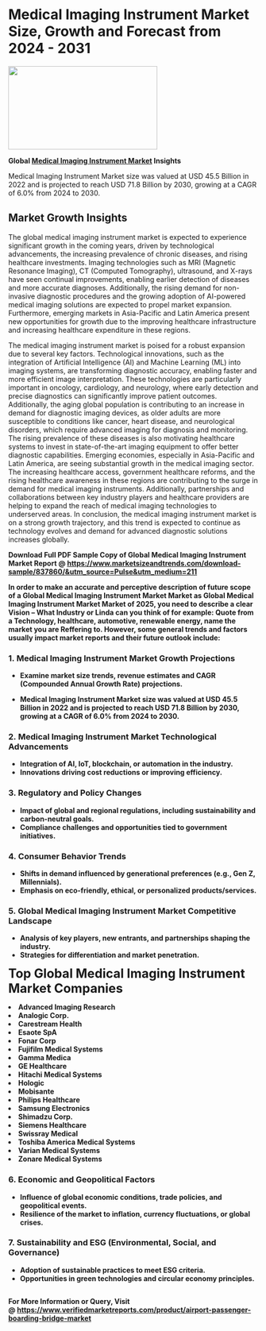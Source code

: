 <H1>Medical Imaging Instrument Market Size, Growth and Forecast from 2024 - 2031</H1><img class="aligncenter size-medium wp-image-584254" src="https://thirdeyenews.in/wp-content/uploads/2024/09/Global-Market-Research-300x168.jpeg" alt="" width="300" height="168" /><p><strong>Global&nbsp;<a href="https://www.marketsizeandtrends.com/download-sample/837860/&amp;utm_source=Pulse&amp;utm_medium=211">Medical Imaging Instrument Market</a> Insights</strong></p><p>Medical Imaging Instrument Market size was valued at USD 45.5 Billion in 2022 and is projected to reach USD 71.8 Billion by 2030, growing at a CAGR of 6.0% from 2024 to 2030.</p><p><h2>Market Growth Insights</h2> <p>The global medical imaging instrument market is expected to experience significant growth in the coming years, driven by technological advancements, the increasing prevalence of chronic diseases, and rising healthcare investments. Imaging technologies such as MRI (Magnetic Resonance Imaging), CT (Computed Tomography), ultrasound, and X-rays have seen continual improvements, enabling earlier detection of diseases and more accurate diagnoses. Additionally, the rising demand for non-invasive diagnostic procedures and the growing adoption of AI-powered medical imaging solutions are expected to propel market expansion. Furthermore, emerging markets in Asia-Pacific and Latin America present new opportunities for growth due to the improving healthcare infrastructure and increasing healthcare expenditure in these regions.</p> <p><strong></strong></p> <p>The medical imaging instrument market is poised for a robust expansion due to several key factors. Technological innovations, such as the integration of Artificial Intelligence (AI) and Machine Learning (ML) into imaging systems, are transforming diagnostic accuracy, enabling faster and more efficient image interpretation. These technologies are particularly important in oncology, cardiology, and neurology, where early detection and precise diagnostics can significantly improve patient outcomes. Additionally, the aging global population is contributing to an increase in demand for diagnostic imaging devices, as older adults are more susceptible to conditions like cancer, heart disease, and neurological disorders, which require advanced imaging for diagnosis and monitoring. The rising prevalence of these diseases is also motivating healthcare systems to invest in state-of-the-art imaging equipment to offer better diagnostic capabilities. Emerging economies, especially in Asia-Pacific and Latin America, are seeing substantial growth in the medical imaging sector. The increasing healthcare access, government healthcare reforms, and the rising healthcare awareness in these regions are contributing to the surge in demand for medical imaging instruments. Additionally, partnerships and collaborations between key industry players and healthcare providers are helping to expand the reach of medical imaging technologies to underserved areas. In conclusion, the medical imaging instrument market is on a strong growth trajectory, and this trend is expected to continue as technology evolves and demand for advanced diagnostic solutions increases globally.</p> <p><strong></p><p><span class=""><strong>Download Full PDF Sample Copy of Global Medical Imaging Instrument Market Report</strong> @ <a href="https://www.marketsizeandtrends.com/download-sample/837860/&amp;utm_source=Pulse&amp;utm_medium=211" target="_blank">https://www.marketsizeandtrends.com/download-sample/837860/&amp;utm_source=Pulse&amp;utm_medium=211</a></span></p><p>In order to make an accurate and perceptive description of future scope of a Global&nbsp;Medical Imaging Instrument Market Market as Global&nbsp;Medical Imaging Instrument Market Market of 2025, you need to describe a clear Vision &ndash; What Industry or Linda can you think of for example: Quote from a Technology, healthcare, automotive, renewable energy, name the market you are Reffering to. However, some general trends and factors usually impact market reports and their future outlook include:</p><h3>1.&nbsp;<strong>Medical Imaging Instrument Market Growth Projections</strong></h3><ul><li>Examine market size trends, revenue estimates and CAGR (Compounded Annual Growth Rate) projections.</li><li><p>Medical Imaging Instrument Market size was valued at USD 45.5 Billion in 2022 and is projected to reach USD 71.8 Billion by 2030, growing at a CAGR of 6.0% from 2024 to 2030.</p></li></ul><h3>2.&nbsp;<strong>Medical Imaging Instrument Market Technological Advancements</strong></h3><ul><li>Integration of AI, IoT, blockchain, or automation in the industry.</li><li>Innovations driving cost reductions or improving efficiency.</li></ul><h3>3.&nbsp;<strong>Regulatory and Policy Changes</strong></h3><ul><li>Impact of global and regional regulations, including sustainability and carbon-neutral goals.</li><li>Compliance challenges and opportunities tied to government initiatives.</li></ul><h3>4.&nbsp;<strong>Consumer Behavior Trends</strong></h3><ul><li>Shifts in demand influenced by generational preferences (e.g., Gen Z, Millennials).</li><li>Emphasis on eco-friendly, ethical, or personalized products/services.</li></ul><h3>5.&nbsp;<strong>Global Medical Imaging Instrument Market Competitive Landscape</strong></h3><ul><li>Analysis of key players, new entrants, and partnerships shaping the industry.</li><li>Strategies for differentiation and market penetration.</li></ul><p data-pm-slice="1 1 []"><span style="color: inherit; font-family: inherit; font-size: 25px;">Top Global Medical Imaging Instrument Market Companies</span></p><div class="" data-test-id=""><p><li>Advanced Imaging Research</li><li> Analogic Corp.</li><li> Carestream Health</li><li> Esaote SpA</li><li> Fonar Corp</li><li> Fujifilm Medical Systems</li><li> Gamma Medica</li><li> GE Healthcare</li><li> Hitachi Medical Systems</li><li> Hologic</li><li> Mobisante</li><li> Philips Healthcare</li><li> Samsung Electronics</li><li> Shimadzu Corp.</li><li> Siemens Healthcare</li><li> Swissray Medical</li><li> Toshiba America Medical Systems</li><li> Varian Medical Systems</li><li> Zonare Medical Systems</li></p></div><h3>6.&nbsp;<strong>Economic and Geopolitical Factors</strong></h3><ul><li>Influence of global economic conditions, trade policies, and geopolitical events.</li><li>Resilience of the market to inflation, currency fluctuations, or global crises.</li></ul><h3>7.&nbsp;<strong>Sustainability and ESG (Environmental, Social, and Governance)</strong></h3><ul><li>Adoption of sustainable practices to meet ESG criteria.</li><li>Opportunities in green technologies and circular economy principles.</li></ul><h2><strong style="font-size: 14px;">For More Information or Query, Visit @&nbsp;</strong><a style="background-color: #ffffff; font-size: 14px;" href="https://www.marketsizeandtrends.com/report/medical-imaging-instrument-market/" target="_blank">https://www.verifiedmarketreports.com/product/airport-passenger-boarding-bridge-market</a></h2>

